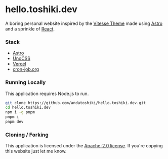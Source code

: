 # hello.toshiki.dev

A boring personal website inspired by the [Vitesse Theme](https://github.com/antfu/vscode-theme-vitesse) made using [Astro](https://astro.build) and a sprinkle of [React](https://reactjs.org).

### Stack

- [Astro](https://astro.build)
- [UnoCSS](https://github.com/unocss/unocss)
- [Vercel](https://vercel.com)
- [cron-job.org](https://cron-job.org)

### Running Locally

This application requires Node.js to run.

```sh
git clone https://github.com/andatoshiki/hello.toshiki.dev.git
cd hello.toshiki.dev
npm i -g pnpm
pnpm i
pnpm dev
```

### Cloning / Forking

This application is licensed under the [Apache-2.0 license](https://github.com/toshiki/hello.hello.toshiki.dev/blob/main/LICENSE). If you're copying this website just let me know.
